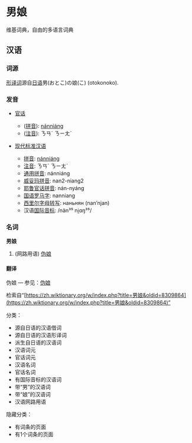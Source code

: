 # 男娘

维基词典，自由的多语言词典

## 汉语

### 词源

[形译词](https://zh.wikipedia.org/wiki/Appendix:Glossary#形譯詞)源自[日语](https://zh.wikipedia.org/wiki/%E6%97%A5%E8%AF%AD)男(おとこ)の娘(こ) (otokonoko).

### 发音

- [官话](https://zh.wikipedia.org/wiki/%E5%AE%98%E8%A9%B1)
    - ([拼音](https://zh.wikipedia.org/wiki/%E6%BC%A2%E8%AA%9E%E6%8B%BC%E9%9F%B3)): [nánniáng](https://zh.wiktionary.org/w/index.php?title=n%C3%A1nni%C3%A1ng&action=edit&redlink=1)
    - ([注音](https://zh.wikipedia.org/wiki/%E6%B3%A8%E9%9F%B3%E7%AC%A6%E8%99%9F)): ㄋㄢˊ ㄋㄧㄤˊ

- [现代标准汉语](https://zh.wikipedia.org/wiki/%E7%8F%BE%E4%BB%A3%E6%A8%99%E6%BA%96%E6%BC%A2%E8%AA%9E)
    - [拼音](https://zh.wikipedia.org/wiki/%E6%BC%A2%E8%AA%9E%E6%8B%BC%E9%9F%B3): [nánniáng](https://zh.wiktionary.org/w/index.php?title=n%C3%A1nni%C3%A1ng&action=edit&redlink=1)
    - [注音](https://zh.wikipedia.org/wiki/%E6%B3%A8%E9%9F%B3%E7%AC%A6%E8%99%9F): ㄋㄢˊ ㄋㄧㄤˊ
    - [通用拼音](https://zh.wikipedia.org/wiki/%E9%80%9A%E7%94%A8%E6%8B%BC%E9%9F%B3): nánniáng
    - [威妥玛拼音](https://zh.wikipedia.org/wiki/%E5%A8%81%E5%A6%A5%E7%91%AA%E6%8B%BC%E9%9F%B3): nan2-niang2
    - [耶鲁官话拼音](https://zh.wikipedia.org/wiki/%E8%80%B6%E9%AD%AF%E6%BC%A2%E8%AA%9E%E6%8B%BC%E9%9F%B3): nán-nyáng
    - [国语罗马字](https://zh.wikipedia.org/wiki/%E5%9C%8B%E8%AA%9E%E7%BE%85%E9%A6%AC%E5%AD%97): nanniang
    - [西里尔字母转写](https://zh.wikipedia.org/wiki/%E6%BC%A2%E8%AA%9E%E8%A5%BF%E9%87%8C%E7%88%BE%E5%AD%97%E6%AF%8D%E8%BD%89%E5%AF%AB%E7%B3%BB%E7%B5%B1): наньнян (nanʹnjan)
    - 汉语[国际音标](https://zh.wikipedia.org/wiki/Wiktionary:%E5%9C%8B%E9%9A%9B%E9%9F%B3%E6%A8%99): /nän³⁵ ni̯ɑŋ³⁵/

### 名词

**男娘**

1.  (网路用语) [伪娘](https://zh.wikipedia.org/wiki/%E5%81%BD%E5%A8%98)

#### 翻译

伪娘 — 参见：[伪娘](https://zh.wikipedia.org/wiki/%E5%81%BD%E5%A8%98)

检索自“[https://zh.wiktionary.org/w/index.php?title=男娘&oldid=8309864](https://zh.wiktionary.org/w/index.php?title=男娘&oldid=8309864)”

分类：

- 源自日语的汉语借词
- 源自日语的汉语形译词
- 派生自日语的汉语词
- 汉语词元
- 官话词元
- 汉语名词
- 官话名词
- 有国际音标的汉语词
- 带“男”的汉语词
- 带“娘”的汉语词
- 汉语网路用语

隐藏分类：

- 有词条的页面
- 有1个词条的页面
